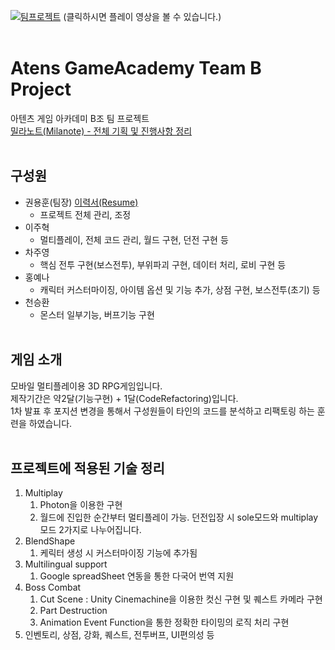 [![팀프로젝트](http://img.youtube.com/vi/AjfSB3DkwkE/0.jpg)](https://youtu.be/AjfSB3DkwkE) (클릭하시면 플레이 영상을 볼 수 있습니다.)
<br>
<br>
# Atens GameAcademy Team B Project
아텐츠 게임 아카데미 B조 팀 프로젝트<br>
[밀라노트(Milanote) - 전체 기획 및 진행사항 정리](https://app.milanote.com/1O8X0x10HN5E4X?p=wspKgn1E0uS)
<br><br>
## 구성원
* 권용훈(팀장) [이력서(Resume)](https://shimmering-fibre-cb8.notion.site/Dev_YH-resume-0b9fce7125684f229fa313cc444d3f6f)
  - 프로젝트 전체 관리, 조정
* 이주혁
  - 멀티플레이, 전체 코드 관리, 월드 구현, 던전 구현 등
* 차주영
  - 핵심 전투 구현(보스전투), 부위파괴 구현, 데이터 처리, 로비 구현 등
* 홍예나
  - 캐릭터 커스터마이징, 아이템 옵션 및 기능 추가, 상점 구현, 보스전투(초기) 등
* 천승환
  - 몬스터 일부기능, 버프기능 구현
<br><br>
## 게임 소개
모바일 멀티플레이용 3D RPG게임입니다.<br>
제작기간은 약2달(기능구현) + 1달(CodeRefactoring)입니다.<br>
1차 발표 후 포지션 변경을 통해서 구성원들이 타인의 코드를 분석하고 리팩토링 하는 훈련을 하였습니다.
<br><br>
## 프로젝트에 적용된 기술 정리
1. Multiplay<br>
   1) Photon을 이용한 구현
   2) 월드에 진입한 순간부터 멀티플레이 가능. 던전입장 시 sole모드와 multiplay모드 2가지로 나누어집니다.
2. BlendShape
   1) 케릭터 생성 시 커스터마이징 기능에 추가됨
3. Multilingual support
   1) Google spreadSheet 연동을 통한 다국어 번역 지원
4. Boss Combat
   1) Cut Scene : Unity Cinemachine을 이용한 컷신 구현 및 퀘스트 카메라 구현
   2) Part Destruction
   3) Animation Event Function을 통한 정확한 타이밍의 로직 처리 구현
5. 인벤토리, 상점, 강화, 퀘스트, 전투버프, UI편의성 등
